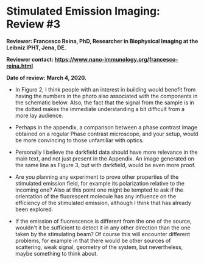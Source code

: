 # Stimulated Emission Imaging: Review #3

**Reviewer: Francesco Reina, PhD, Researcher in Biophysical Imaging at the Leibniz IPHT, Jena, DE.**

**Reviewer contact: https://www.nano-immunology.org/francesco-reina.html**

**Date of review: March 4, 2020.**

* In Figure 2, I think people with an interest in building would  benefit from having the numbers in the photo also associated with the  components in the schematic below. Also, the fact that the signal from the sample is in the dotted makes the immediate understanding a bit  difficult from a more lay audience.

* Perhaps in the appendix, a comparison between a phase contrast image obtained on a regular Phase contrast microscope, and your setup, would be more convincing to those unfamiliar with optics.

* Personally I believe the darkfield data should have more relevance in the main text, and not just present in the Appendix. An image generated on the same line as Figure 3, but with darkfield, would be even more proof.

* Are you planning any experiment to prove other properties of the stimulated emission field, for example its polarization relative to the incoming one? Also at this point one might be tempted to ask if the orientation of the fluorescent molecule has any influence on the efficiency of the stimulated emission, although I think that has already been explored.

* If the emission of fluorescence is different from the one of the source, wouldn't it be sufficient to detect it in any other direction than the one taken by the stimulating beam? Of course this will encounter different problems, for example in that there would be other sources of scattering, weak signal, geometry of the system, but nevertheless, maybe something to think about.